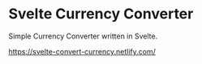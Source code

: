 # Svelte Currency Converter

Simple Currency Converter written in Svelte.

https://svelte-convert-currency.netlify.com/
